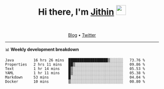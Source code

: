 <h1 align="center">Hi there, I'm <a href="https://jithset.github.io/" target="_blank">Jithin</a> <img
src="https://github.com/blackcater/blackcater/raw/main/images/Hi.gif" height="32" /></h1>

<br />

<p align="center">
  <a href="https://jithset.github.io">Blog</a> •
  <a href="https://twitter.com/jithset">Twitter</a>
</p>

---

📊 **Weekly development breakdown**

<!--START_SECTION:waka-->

```text
Java         16 hrs 26 mins  ██████████████████▒░░░░░░   73.76 %
Properties   2 hrs 11 mins   ██▒░░░░░░░░░░░░░░░░░░░░░░   09.86 %
Text         1 hr 14 mins    █▒░░░░░░░░░░░░░░░░░░░░░░░   05.53 %
YAML         1 hr 11 mins    █▒░░░░░░░░░░░░░░░░░░░░░░░   05.38 %
Markdown     53 mins         █░░░░░░░░░░░░░░░░░░░░░░░░   04.04 %
Docker       10 mins         ▒░░░░░░░░░░░░░░░░░░░░░░░░   00.80 %
```

<!--END_SECTION:waka-->

